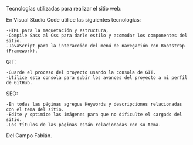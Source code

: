 Tecnologías utilizadas para realizar el sitio web:

 En Visual Studio Code utilice las siguientes tecnologías:
 
	-HTML para la maquetación y estructura, 
	-Compile Sass al Css para darle estilo y acomodar los componentes del sitio. 
	-JavaScript para la interacción del menú de navegación con Bootstrap (Framework). 

 GIT:

	-Guarde el proceso del proyecto usando la consola de GIT.
	-Utilice esta consola para subir los avances del proyecto a mi perfil de GitHub.

 SEO:

	-En todas las páginas agregue Keywords y descripciones relacionadas con el tema del sitio.
	-Edite y optimice las imágenes para que no dificulte el cargado del sitio.
	-Los títulos de las páginas están relacionadas con su tema.
 

Del Campo Fabián.
